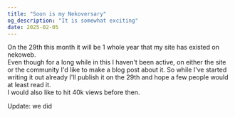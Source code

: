 ```yaml
---
title: "Soon is my Nekoversary"
og_description: "It is somewhat exciting"
date: 2025-02-05
---
```


On the 29th this month it will be 1 whole year that my site has existed on nekoweb.  
Even though for a long while in this I haven't been active, on either the site or the community I'd like to make a blog post about it. So while I've started writing it out already I'll publish it on the 29th and hope a few people would at least read it.  
I would also like to hit 40k views before then.

Update: we did
